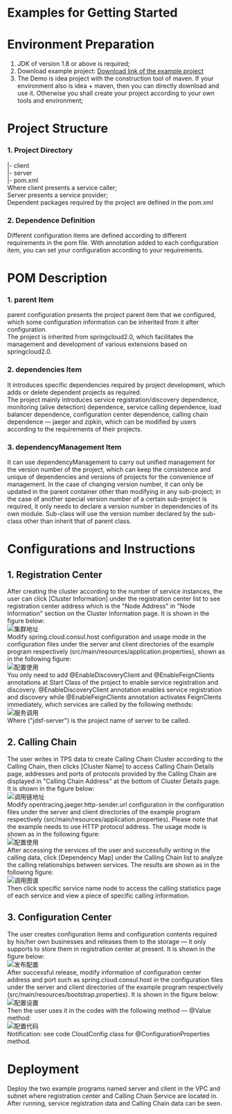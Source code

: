 # Examples for Getting Started

# Environment Preparation

1. JDK of version 1.8 or above is required;<br />
2. Download example project: [Download link of the example project](https://apigateway.oss.cn-north-1.jcloudcs.com/demo/JDSF-Demo.zip)<br />
3. The Demo is idea project with the construction tool of maven. If your environment also is idea + maven, then you can directly download and use it. Otherwise you shall create your project according to your own tools and environment;


# Project Structure

### 1. Project Directory
|- client <br />
|- server <br />
|- pom.xml <br />
Where client presents a service caller; <br />
Server presents a service provider;<br />
Dependent packages required by the project are defined in the pom.xml<br />

### 2. Dependence Definition
Different configuration items are defined according to different requirements in the pom file. With annotation added to each configuration item, you can set your configuration according to your requirements.

# POM Description
### 1. parent Item
parent configuration presents the project parent item that we configured, which some configuration information can be inherited from it after configuration.<br />
The project is inherited from springcloud2.0, which facilitates the management and development of various extensions based on springcloud2.0.
### 2. dependencies Item
It introduces specific dependencies required by project development, which adds or delete dependent projects as required.<br />
The project mainly introduces service registration/discovery dependence, monitoring (alive detection) dependence, service calling dependence, load balancer dependence, configuration center dependence, calling chain dependence — jaeger and zipkin, which can be modified by users according to the requirements of their projects.
### 3. dependencyManagement Item
It can use dependencyManagement to carry out unified management for the version number of the project, which can keep the consistence and unique of dependencies and versions of projects for the convenience of management. In the case of changing version number, it can only be updated in the parent container other than modifying in any sub-project; in the case of another special version number of a certain sub-project is required, it only needs to declare a version number in dependencies of its own module. Sub-class will use the version number declared by the sub-class other than inherit that of parent class.


# Configurations and Instructions
## 1. Registration Center
After creating the cluster according to the number of service instances, the user can click [Cluster Information] under the registration center list to see registration center address which is the "Node Address" in "Node Information" section on the Cluster Information page. It is shown in the figure below:<br />
![集群地址](../../../../image/Internet-Middleware/JD-Distributed-Service-Framework/demo_cluster_nodes.png)<br />
Modify spring.cloud.consul.host configuration and usage mode in the configuration files under the server and client directories of the example program respectively (src/main/resources/application.properties), shown as in the following figure:<br />
![配置使用](../../../../image/Internet-Middleware/JD-Distributed-Service-Framework/demo_cluster.png)<br />
You only need to add @EnableDiscoveryClient and @EnableFeignClients annotations at Start Class of the project to enable service registration and discovery. @EnableDiscoveryClient annotation enables service registration and discovery while @EnableFeignClients annotation activates FeignClents immediately, which services are called by the following methods:<br />
![服务调用](../../../../image/Internet-Middleware/JD-Distributed-Service-Framework/demo_FeignClient.png)<br />
Where ("jdsf-server") is the project name of server to be called.



## 2. Calling Chain
The user writes in TPS data to create Calling Chain Cluster according to the Calling Chain, then clicks [Cluster Name] to access Calling Chain Details page, addresses and ports of protocols provided by the Calling Chain are displayed in "Calling Chain Address" at the bottom of Cluster Details page. It is shown in the figure below:<br  />
![调用链地址](../../../../image/Internet-Middleware/JD-Distributed-Service-Framework/demo_callchain_addreslist.png)<br />
Modify opentracing.jaeger.http-sender.url configuration in the configuration files under the server and client directories of the example program respectively (src/main/resources/application.properties). Please note that the example needs to use HTTP protocol address. The usage mode is shown as in the following figure:<br />
![配置使用](../../../../image/Internet-Middleware/JD-Distributed-Service-Framework/demo_callchain_setting.png)<br />
After accessing the services of the user and successfully writing in the calling data, click [Dependency Map] under the Calling Chain list to analyze the calling relationships between services. The results are shown as in the following figure:<br />
![调用图谱](../../../../image/Internet-Middleware/JD-Distributed-Service-Framework/demo_callchain_servicemap.png)<br />
Then click specific service name node to access the calling statistics page of each service and view a piece of specific calling information.

## 3. Configuration Center
The user creates configuration items and configuration contents required by his/her own businesses and releases them to the storage — it only supports to store them in registration center at present. It is shown in the figure below:<br />
![发布配置](../../../../image/Internet-Middleware/JD-Distributed-Service-Framework/demo_config_deploy.png)<br />
After successful release, modify information of configuration center address and port such as spring.cloud.consul.host in the configuration files under the server and client directories of the example program respectively (src/main/resources/bootstrap.properties). It is shown in the figure below:<br />
![配置设置](../../../../image/Internet-Middleware/JD-Distributed-Service-Framework/demo_config_setting.png)<br />
Then the user uses it in the codes with the following method — @Value method:<br />
![配置代码](../../../../image/Internet-Middleware/JD-Distributed-Service-Framework/demo_config_code.png)<br />
Notification: see code CloudConfig class for @ConfigurationProperties method.

# Deployment
Deploy the two example programs named server and client in the VPC and subnet where registration center and Calling Chain Service are located in. After running, service registration data and Calling Chain data can be seen.
